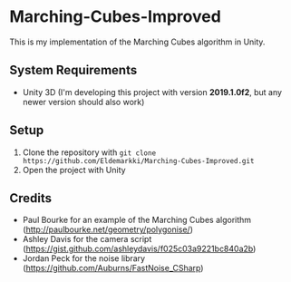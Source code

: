 # Marching-Cubes-Improved
This is my implementation of the Marching Cubes algorithm in Unity.

## System Requirements
  - Unity 3D (I'm developing this project with version **2019.1.0f2**, but any newer version should also work)

## Setup
  1. Clone the repository with `git clone https://github.com/Eldemarkki/Marching-Cubes-Improved.git`
  2. Open the project with Unity

## Credits
  - Paul Bourke for an example of the Marching Cubes algorithm (http://paulbourke.net/geometry/polygonise/)
  - Ashley Davis for the camera script (https://gist.github.com/ashleydavis/f025c03a9221bc840a2b)
  - Jordan Peck for the noise library (https://github.com/Auburns/FastNoise_CSharp)
